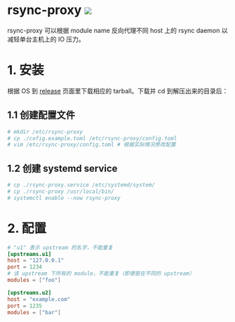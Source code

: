 # rsync-proxy ![](https://github.com/ustclug/rsync-proxy/workflows/Go/badge.svg)

rsync-proxy 可以根据 module name 反向代理不同 host 上的 rsync daemon 以减轻单台主机上的 IO 压力。

# 1. 安装

根据 OS 到 [release](https://github.com/ustclug/rsync-proxy/releases) 页面里下载相应的 tarball。下载并 cd 到解压出来的目录后：

## 1.1 创建配置文件

```bash
# mkdir /etc/rsync-proxy
# cp ./cofig.example.toml /etc/rsync-proxy/config.toml
# vim /etc/rsync-proxy/config.toml # 根据实际情况修改配置
```

## 1.2 创建 systemd service

```bash
# cp ./rsync-proxy.service /etc/systemd/system/
# cp ./rsync-proxy /usr/local/bin/
# systemctl enable --now rsync-proxy
```

# 2. 配置

```toml
# "u1" 表示 upstream 的名字，不能重复
[upstreams.u1]
host = "127.0.0.1"
port = 1234
# 该 upstream 下所有的 module，不能重复（即便是在不同的 upstream）
modules = ["foo"]

[upstreams.u2]
host = "example.com"
port = 1235
modules = ["bar"]
```
